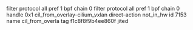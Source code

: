 filter protocol all pref 1 bpf chain 0 
filter protocol all pref 1 bpf chain 0 handle 0x1 cil_from_overlay-cilium_vxlan direct-action not_in_hw id 7153 name cil_from_overla tag f1c8f8f9b4ee860f jited 
